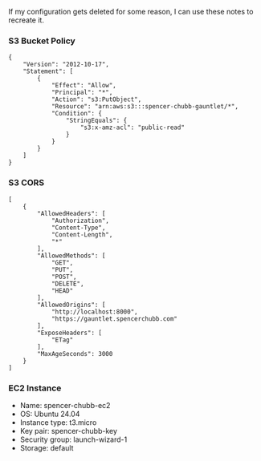 If my configuration gets deleted for some reason, I can use these notes to recreate it.

### S3 Bucket Policy
```
{
    "Version": "2012-10-17",
    "Statement": [
        {
            "Effect": "Allow",
            "Principal": "*",
            "Action": "s3:PutObject",
            "Resource": "arn:aws:s3:::spencer-chubb-gauntlet/*",
            "Condition": {
                "StringEquals": {
                    "s3:x-amz-acl": "public-read"
                }
            }
        }
    ]
}
```

### S3 CORS
```
[
    {
        "AllowedHeaders": [
            "Authorization",
            "Content-Type",
            "Content-Length",
            "*"
        ],
        "AllowedMethods": [
            "GET",
            "PUT",
            "POST",
            "DELETE",
            "HEAD"
        ],
        "AllowedOrigins": [
            "http://localhost:8000",
            "https://gauntlet.spencerchubb.com"
        ],
        "ExposeHeaders": [
            "ETag"
        ],
        "MaxAgeSeconds": 3000
    }
]
```

### EC2 Instance
- Name: spencer-chubb-ec2
- OS: Ubuntu 24.04
- Instance type: t3.micro
- Key pair: spencer-chubb-key
- Security group: launch-wizard-1
- Storage: default

